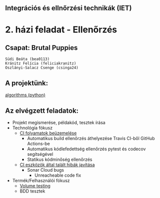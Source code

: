 ## Integrációs és ellnőrzési technikák (IET)
# 2. házi feladat - Ellenőrzés

## Csapat: Brutal Puppies
    Südi Beáta (bea0113)
    Kránitz Felícia (feliciakranitz)
    Oszlányi-Salacz Csenge (csinga24)

## A projektünk: 
[algorithms (python)](https://github.com/keon/algorithms)

## Az elvégzett feladatok:
 - Projekt megismerése, példakód, tesztek írása
 - Technológia fókusz
    - [CI folyamatok beüzemelése](./Technológia_fókusz_CI.md)
        - Automatikus build ellenőrzés áthelyezése Travis CI-ből GitHub Actions-be
        - Automatikus kódlefedettség ellenőrzés pytest és codecov segítségével
        - Statikus kódminőség ellenőrzés
    - [CI eszközök által talált hibák javítása](./technológia_fókusz_1.md)
        - Sonar Cloud bugs
            - Unreacheable code fix
  - Termék/Felhasználói fókusz
    - [Volume testing](termék_és_felhasználói_fókusz_1.md)
    - BDD tesztek

